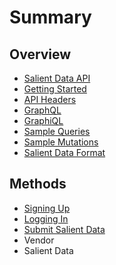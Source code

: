 # Summary

## Overview

* [Salient Data API](README.md)
* [Getting Started](getting-started.md)
* [API Headers](api-headers.md)
* [GraphQL](graphql.md)
* [GraphiQL](graphiql.md)
* [Sample Queries](sample-queries.md)
* [Sample Mutations](sample-mutations.md)
* [Salient Data Format](salient-data-format.md)

## Methods

* [Signing Up](signing-up.md)
* [Logging In](loggin-in.md)
* [Submit Salient Data](submit-salient-data.md)
* Vendor
* Salient Data

